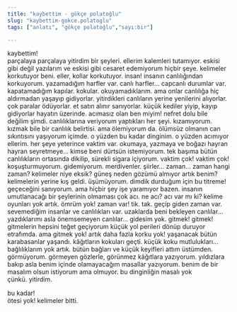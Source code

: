 ```yaml
---
title: "kaybettim - gökçe polatoğlu"
slug: "kaybettim-gokce.polatoglu"
tags: ["anlatı", "gökçe polatoğlu","sayı:bir"]

---
```



kaybettim!  
parçalaya parçalaya yitirdim bir şeyleri. ellerim kalemleri tutamıyor.
eskisi gibi değil yazılarım ve eskisi gibi cesaret edemiyorum hiçbir
şeye. kelimeler korkutuyor beni. eller, kollar korkutuyor. insan!
insanın canlılığından korkuyorum. yazamadığım harfler var. canlı
harfler... capcanlı durumlar var. kapatamadığım kapılar. kokular.
okuyamadıklarım. ama onlar canlılığa hiç aldırmadan yaşayıp gidiyorlar.
yitirdikleri canlıların yerine yenilerini alıyorlar. çok paralar
ödüyorlar. et satın alınır sanıyorlar. küçük kediler yiyip, kayıp
gidiyorlar hayatın üzerinde. acımasız olan ben miyim! nefret dolu bile
değilim şimdi. canlılıklarına veriyorum yaptıkları her şeyi.
kızamıyorum. kızmak bile bir canlılık belirtisi. ama ölemiyorum da.
ölümsüz olmanın can sıkıntısını yaşıyorum içimde. o yüzden bu kadar
dinginim. o yüzden acımıyor ellerim. her şeye yeterince vaktim var.
okumaya, yazmaya ve boğazı hayran hayran seyretmeye... kimse beni
dürtsün istemiyorum. tek başıma bütün canlılıkların ortasında dikilip,
sürekli sigara içiyorum. vaktim çok! vaktim çok! koşuşturmuyorum.
gidemiyorum. merdivenler. şiirler... zaman... zaman hangi zaman?
kelimeler niye eksik? güneş neden gözümü almıyor artık benim?
kelimelerin yerine kış geldi. üşümüyorum. dimdik durduğum için bu
titreme! geçeceğini sanıyorum. ama hiçbir şey işe yaramıyor bazen.
insanın umutlanacağı bir şeylerinin olmaması çok acı. ne acı? acı var mı
ki? kelime oyunları yok artık. ömrüm yok! zaman var! tik. tak. geçip
giden zaman var. sevemediğim insanlar ve canlılıkları var. uzaklarda
beni bekleyen canlılar... yazdıklarımı asla önemsemeyen canlılar...
gidesim yok. gitmek! gitmek! gitmelerin hepsini teğet geçiyorum küçük
yol perileri dönüp duruyor etrafımda. ama gitmek yok! artık daha fazla
korku yok! yaşanacak bütün karabasanlar yaşandı. kâğıtların kokuları
geçti. küçük koku mutlulukları... bağlılıklarım yok artık. bütün bağları
ve küçük keyifleri attım üstümden. görmüyorum. görmeyen gözlerle,
görünmez kâğıtlara yazıyorum. yıldızlara bakıp asla benim içinde
olamayacağım masallar yazıyorum. benim de bir masalım olsun istiyorum
ama olmuyor. bu dinginliğin masalı yok çünkü. yitirdim.

bu kadar!  
ötesi yok! kelimeler bitti.
